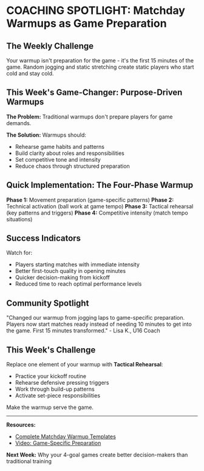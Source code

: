 # COACHING SPOTLIGHT: Matchday Warmups as Game Preparation

## The Weekly Challenge

Your warmup isn't preparation for the game - it's the first 15 minutes of the game. Random jogging and static stretching create static players who start cold and stay cold.

## This Week's Game-Changer: Purpose-Driven Warmups

**The Problem:** Traditional warmups don't prepare players for game demands.

**The Solution:** Warmups should:
- Rehearse game habits and patterns
- Build clarity about roles and responsibilities  
- Set competitive tone and intensity
- Reduce chaos through structured preparation

## Quick Implementation: The Four-Phase Warmup

**Phase 1:** Movement preparation (game-specific patterns)
**Phase 2:** Technical activation (ball work at game tempo)
**Phase 3:** Tactical rehearsal (key patterns and triggers)
**Phase 4:** Competitive intensity (match tempo situations)

## Success Indicators

Watch for:
- Players starting matches with immediate intensity
- Better first-touch quality in opening minutes
- Quicker decision-making from kickoff
- Reduced time to reach optimal performance levels

## Community Spotlight

"Changed our warmup from jogging laps to game-specific preparation. Players now start matches ready instead of needing 10 minutes to get into the game. First 15 minutes transformed." - Lisa K., U16 Coach

## This Week's Challenge

Replace one element of your warmup with **Tactical Rehearsal**:
- Practice your kickoff routine
- Rehearse defensive pressing triggers
- Work through build-up patterns
- Activate set-piece responsibilities

Make the warmup serve the game.

---

**Resources:**
- [Complete Matchday Warmup Templates](www.360tft.com/warmups)
- [Video: Game-Specific Preparation](www.360tft.com/videos)

**Next Week:** Why your 4-goal games create better decision-makers than traditional training